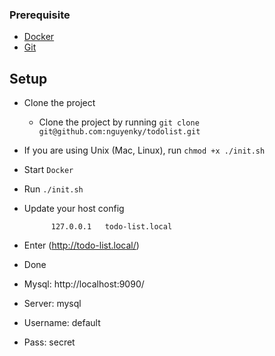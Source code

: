 ### Prerequisite
* [Docker](https://www.docker.com/products/docker-desktop)
* [Git](https://git-scm.com/downloads)


## Setup
* Clone the project 
  * Clone the project by running `git clone git@github.com:nguyenky/todolist.git`
    
* If you are using Unix (Mac, Linux), run `chmod +x ./init.sh`
* Start `Docker`
* Run `./init.sh`
* Update your host config
            
            127.0.0.1	todo-list.local
* Enter (http://todo-list.local/)
* Done

* Mysql: http://localhost:9090/
* Server: mysql
* Username: default
* Pass: secret

